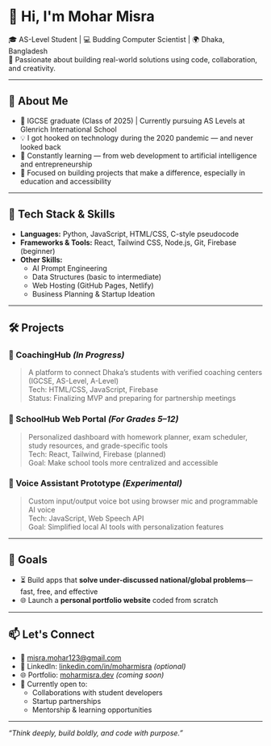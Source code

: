 # 👋 Hi, I'm Mohar Misra

🎓 AS-Level Student | 💻 Budding Computer Scientist | 🌍 Dhaka, Bangladesh  
🔭 Passionate about building real-world solutions using code, collaboration, and creativity.

---

## 🧠 About Me

- 🎒 IGCSE graduate (Class of 2025) | Currently pursuing AS Levels at Glenrich International School
- 💡 I got hooked on technology during the 2020 pandemic — and never looked back
- 🌱 Constantly learning — from web development to artificial intelligence and entrepreneurship
- 🚀 Focused on building projects that make a difference, especially in education and accessibility

---

## 🔧 Tech Stack & Skills

- **Languages:** Python, JavaScript, HTML/CSS, C-style pseudocode
- **Frameworks & Tools:** React, Tailwind CSS, Node.js, Git, Firebase (beginner)
- **Other Skills:**  
  - AI Prompt Engineering  
  - Data Structures (basic to intermediate)  
  - Web Hosting (GitHub Pages, Netlify)  
  - Business Planning & Startup Ideation

---

## 🛠️ Projects

### 🔹 CoachingHub *(In Progress)*
> A platform to connect Dhaka’s students with verified coaching centers (IGCSE, AS-Level, A-Level)  
Tech: HTML/CSS, JavaScript, Firebase  
Status: Finalizing MVP and preparing for partnership meetings

### 🔹 SchoolHub Web Portal *(For Grades 5–12)*
> Personalized dashboard with homework planner, exam scheduler, study resources, and grade-specific tools  
Tech: React, Tailwind, Firebase (planned)  
Goal: Make school tools more centralized and accessible

### 🔹 Voice Assistant Prototype *(Experimental)*
> Custom input/output voice bot using browser mic and programmable AI voice  
Tech: JavaScript, Web Speech API  
Goal: Simplified local AI tools with personalization features

---

## 🎯 Goals

- ⏳ Build apps that **solve under-discussed national/global problems**—fast, free, and effective  
- 🌐 Launch a **personal portfolio website** coded from scratch  

---

## 📫 Let's Connect

- 📧 misra.mohar123@gmail.com  
- 💼 LinkedIn: [linkedin.com/in/moharmisra](https://linkedin.com/in/yourusername) *(optional)*  
- 🌐 Portfolio: [moharmisra.dev](https://yourdomain.dev) *(coming soon)*  
- 🧠 Currently open to:
  - Collaborations with student developers  
  - Startup partnerships  
  - Mentorship & learning opportunities

---

_“Think deeply, build boldly, and code with purpose.”_
